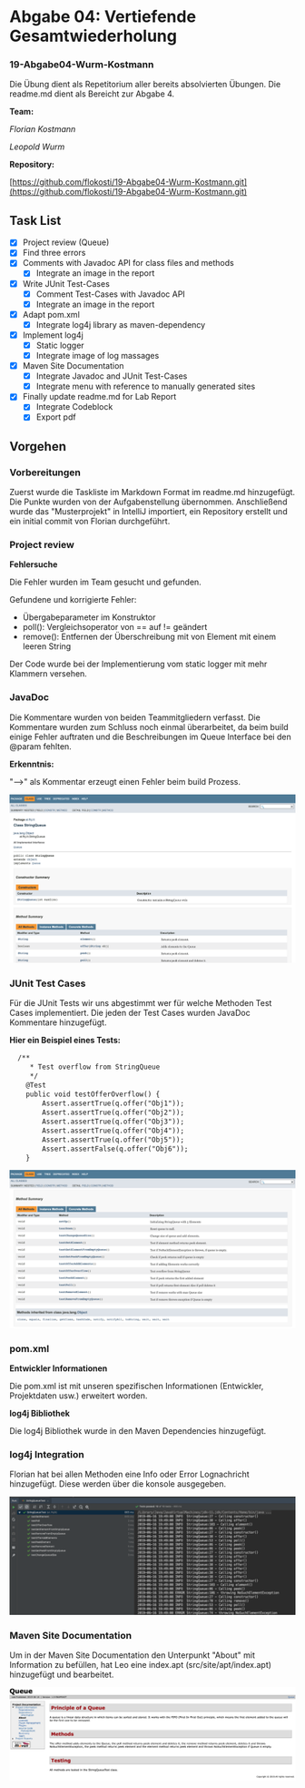 
# Abgabe 04: Vertiefende Gesamtwiederholung #

### 19-Abgabe04-Wurm-Kostmann ###

Die Übung dient als Repetitorium aller bereits absolvierten Übungen. Die readme.md dient als Bereicht zur Abgabe 4.

**Team:**

*Florian Kostmann*

*Leopold Wurm*

**Repository:**

[https://github.com/flokosti/19-Abgabe04-Wurm-Kostmann.git](https://github.com/flokosti/19-Abgabe04-Wurm-Kostmann.git)

## Task List ##

- [x]  Project review (Queue)
  - [x] Find three errors
- [x] Comments with Javadoc API for class files and methods
  - [x] Integrate an image in the report
- [x] Write JUnit Test-Cases
  - [x] Comment Test-Cases with Javadoc API
  - [x] Integrate an image in the report
- [x] Adapt pom.xml
  - [x] Integrate log4j library as maven-dependency
- [x] Implement log4j
  - [x] Static logger
  - [x] Integrate image of log massages
- [x] Maven Site Documentation
  - [x] Integrate Javadoc and JUnit Test-Cases
  - [x] Integrate menu with reference to manually generated sites
- [x] Finally update readme.md for Lab Report
  - [x] Integrate Codeblock
  - [x] Export pdf

## Vorgehen ##

### Vorbereitungen ###

Zuerst wurde die Taskliste im Markdown Format im readme.md hinzugefügt. Die Punkte wurden von der Aufgabenstellung
übernommen. Anschließend wurde das "Musterprojekt" in IntelliJ importiert, ein Repository erstellt und ein
initial commit von Florian durchgeführt. 

### Project review ###
**Fehlersuche**

Die Fehler wurden im Team gesucht und gefunden.

Gefundene und korrigierte Fehler:

- Übergabeparameter im Konstruktor
- poll(): Vergleichsoperator von == auf != geändert
- remove(): Entfernen der Überschreibung mit von Element mit einem leeren String

Der Code wurde bei der Implementierung vom static logger mit mehr Klammern versehen.

### JavaDoc ###

Die Kommentare wurden von beiden Teammitgliedern verfasst. Die Kommentare wurden zum Schluss noch einmal
überarbeitet, da beim build einige Fehler auftraten und die Beschreibungen im Queue Interface bei den @param fehlten. 

**Erkenntnis:**

"-->" als Kommentar erzeugt einen Fehler beim build Prozess.

![javadoc](media/javadoc.png)

### JUnit Test Cases ###

Für die JUnit Tests wir uns abgestimmt wer für welche Methoden Test Cases implementiert. 
Die jeden der Test Cases wurden JavaDoc Kommentare hinzugefügt. 

**Hier ein Beispiel eines Tests:**
```
  /**
     * Test overflow from StringQueue
     */
    @Test
    public void testOfferOverflow() {
        Assert.assertTrue(q.offer("Obj1"));
        Assert.assertTrue(q.offer("Obj2"));
        Assert.assertTrue(q.offer("Obj3"));
        Assert.assertTrue(q.offer("Obj4"));
        Assert.assertTrue(q.offer("Obj5"));
        Assert.assertFalse(q.offer("Obj6"));
    }
```

![junitTests](media/tests.png)

### pom.xml ###
**Entwickler Informationen**

Die pom.xml ist mit unseren spezifischen Informationen (Entwickler, Projektdaten usw.) erweitert worden.

**log4j Bibliothek**

Die log4j Bibliothek wurde in den Maven Dependencies hinzugefügt.

### log4j Integration ###

Florian hat bei allen Methoden eine Info oder Error Lognachricht hinzugefügt. Diese werden über die konsole ausgegeben.

![log4j](media/log4j_konsole.png)

### Maven Site Documentation ###

Um in der Maven Site Documentation den Unterpunkt "About" mit Information zu befüllen, hat Leo eine index.apt (src/site/apt/index.apt) hinzugefügt und bearbeitet.

![mavenSite](media/site.png)
